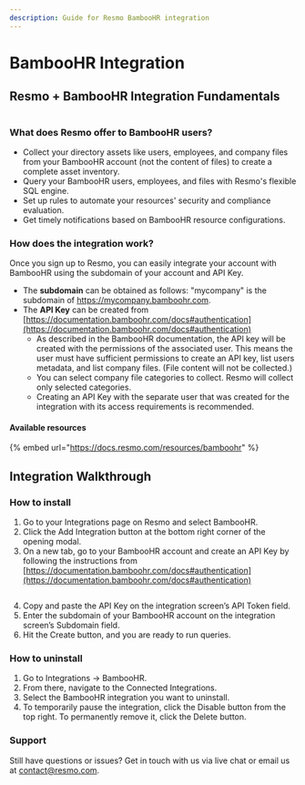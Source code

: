 ```yaml
---
description: Guide for Resmo BambooHR integration
---
```


# BambooHR Integration

## Resmo + BambooHR Integration Fundamentals

<figure><img src="../.gitbook/assets/bamboohr-logo-green.png" alt=""><figcaption></figcaption></figure>



### What does Resmo offer to BambooHR users?

* Collect your directory assets like users, employees, and company files from your BambooHR account (not the content of files) to create a complete asset inventory.
* Query your BambooHR users, employees, and files with Resmo's flexible SQL engine.
* Set up rules to automate your resources' security and compliance evaluation.
* Get timely notifications based on BambooHR resource configurations.

### How does the integration work?

Once you sign up to Resmo, you can easily integrate your account with BambooHR using the subdomain of your account and API Key.

* The **subdomain** can be obtained as follows: "mycompany" is the subdomain of https://mycompany.bamboohr.com.
* The **API Key** can be created from\
  [https://documentation.bamboohr.com/docs#authentication](https://documentation.bamboohr.com/docs#authentication)
  * As described in the BambooHR documentation, the API key will be created with the permissions of the associated user. This means the user must have sufficient permissions to create an API key, list users metadata, and list company files. (File content will not be collected.)
  * You can select company file categories to collect. Resmo will collect only selected categories.
  * Creating an API Key with the separate user that was created for the integration with its access requirements is recommended.

#### Available resources

{% embed url="https://docs.resmo.com/resources/bamboohr" %}

## Integration Walkthrough

### How to install

1. Go to your Integrations page on Resmo and select BambooHR.
2. Click the Add Integration button at the bottom right corner of the opening modal.
3. On a new tab, go to your BambooHR account and create an API Key by following the instructions from [https://documentation.bamboohr.com/docs#authentication](https://documentation.bamboohr.com/docs#authentication)

<figure><img src="../.gitbook/assets/bamboohr-api-key.png" alt=""><figcaption></figcaption></figure>

4. Copy and paste the API Key on the integration screen’s API Token field.
5. Enter the subdomain of your BambooHR account on the integration screen’s Subdomain field.
6. Hit the Create button, and you are ready to run queries.

### How to uninstall

1. Go to Integrations -> BambooHR.
2. From there, navigate to the Connected Integrations.&#x20;
3. Select the BambooHR integration you want to uninstall.
4. To temporarily pause the integration, click the Disable button from the top right. To permanently remove it, click the Delete button.

### Support

Still have questions or issues? Get in touch with us via live chat or email us at contact@resmo.com.

